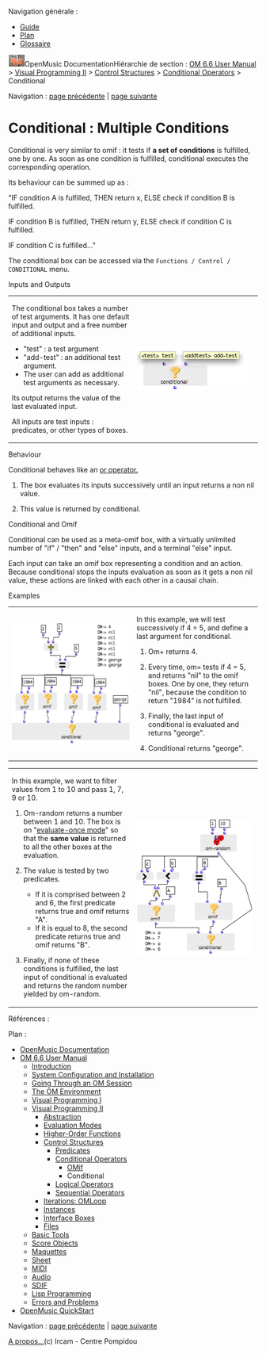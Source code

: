 <div id="tplf" class="tplPage">

<div id="tplh">

<span class="hidden">Navigation générale : </span>

  - [<span>Guide</span>](OM-Documentation.md)
  - [<span>Plan</span>](OM-Documentation_1.md)
  - [<span>Glossaire</span>](OM-Documentation_2.md)

</div>

<div id="tplt">

![empty.gif](../tplRes/page/empty.gif)![logoom1.png](../res/logoom1.png)<span class="tplTi">OpenMusic
Documentation</span><span class="sw_outStack_navRoot"><span class="hidden">Hiérarchie
de section : </span>[<span>OM 6.6 User
Manual</span>](OM-User-Manual.md)<span class="stkSep"> \>
</span>[<span>Visual Programming
II</span>](AdvancedVisualProgramming.md)<span class="stkSep"> \>
</span>[<span>Control
Structures</span>](Control.md)<span class="stkSep"> \>
</span>[<span>Conditional
Operators</span>](ConditionalOps.md)<span class="stkSep"> \>
</span><span class="stkSel_yes"><span>Conditional</span></span></span>

</div>

<div class="tplNav">

<span class="hidden">Navigation : </span>[<span>page
précédente</span>](OMIF.md "page précédente(OMif)")<span class="hidden">
| </span>[<span>page
suivante</span>](Logical.md "page suivante(Logical Operators)")

</div>

<div id="tplc" class="tplc_out_yes">

<div style="text-align: center;">



</div>

<div class="headCo">

# <span>Conditional : Multiple Conditions</span>

<div class="headCo_co">

<div>

<div class="infobloc">

<div class="txt">

Conditional is very similar to omif : it tests if **a set **of
conditions**** is fulfilled, one by one. As soon as one condition is
fulfilled, conditional executes the corresponding operation.

Its behaviour can be summed up as :

"IF condition A is fulfilled, THEN return x, ELSE check if condition B
is fulfilled.

IF condition B is fulfilled, THEN return y, ELSE check if condition C is
fulfilled.

IF condition C is fulfilled..."

The conditional box can be accessed via the `Functions / Control /
CONDITIONAL` menu.

</div>

</div>

<div class="infobloc">

<div class="infobloc_ti">

<span>Inputs and Outputs</span>

</div>

<div class="txtRes">

<table>
<colgroup>
<col style="width: 50%" />
<col style="width: 50%" />
</colgroup>
<tbody>
<tr class="odd">
<td><div class="dk_txtRes_txt txt">
<p>The conditional box takes a number of test arguments. It has one default input and output and a free number of additional inputs.</p>
<ul>
<li><span>"test" : a test argument</span></li>
<li><span>"add-test" : an additional test argument.</span></li>
<li><span>The user can add as additional test arguments as necessary. </span></li>
</ul>
<p>Its output returns the value of the last evaluated input.</p>
<p>All inputs are test inputs : predicates, or other types of boxes.</p>
</div></td>
<td><div class="caption">
<div class="caption_co">
<img src="../res/cond-box.png" width="224" height="88" alt="cond-box.png" />
</div>
</div></td>
</tr>
</tbody>
</table>

</div>

</div>

<div class="infobloc">

<div class="infobloc_ti">

<span>Behaviour</span>

</div>

<div class="txt">

Conditional behaves like an [<span> or operator.</span>](Logical.md)

1.  The box evaluates its inputs successively until an input returns a
    non nil value.

2.  This value is returned by conditional.

</div>

</div>

<div class="bloc note">

<div class="bloc_ti note_ti">

<span>Conditional and Omif</span>

</div>

<div class="txt">

Conditional can be used as a meta-omif box, with a virtually unlimited
number of "if" / "then" and "else" inputs, and a terminal "else" input.

Each input can take an omif box representing a condition and an action.
Because conditional stops the inputs evaluation as soon as it gets a non
nil value, these actions are linked with each other in a causal chain.

</div>

</div>

<div class="bloc example">

<div class="bloc_ti example_ti">

<span>Examples</span>

</div>

<div class="txtRes">

<table>
<colgroup>
<col style="width: 50%" />
<col style="width: 50%" />
</colgroup>
<tbody>
<tr class="odd">
<td><div class="caption">
<div class="caption_co">
<img src="../res/cond3.png" width="273" height="246" alt="cond3.png" />
</div>
</div></td>
<td><div class="dk_txtRes_txt txt">
<p>In this example, we will test successively if 4 = 5, and define a last argument for conditional.</p>
<ol>
<li><p>Om+ returns 4.</p></li>
<li><p>Every time, om= tests if 4 = 5, and returns "nil" to the omif boxes. One by one, they return "nil", because the condition to return "1984" is not fulfilled.</p></li>
<li><p>Finally, the last input of conditional is evaluated and returns "george".</p></li>
<li><p>Conditional returns "george".</p></li>
</ol>
</div></td>
</tr>
</tbody>
</table>

</div>

<div class="txtRes">

<table>
<colgroup>
<col style="width: 50%" />
<col style="width: 50%" />
</colgroup>
<tbody>
<tr class="odd">
<td><div class="dk_txtRes_txt txt">
<p>In this example, we want to filter values from 1 to 10 and pass 1, 7, 9 or 10.</p>
<ol>
<li><p>Om-random returns a number between 1 and 10. The box is on "<a href="EvOnceMode.md"><span>evaluate-once mode</span></a>" so that the <strong>same value</strong> is returned to all the other boxes at the evaluation.</p></li>
<li><p>The value is tested by two predicates.</p>
<ul>
<li><span>If it is comprised between 2 and 6, the first predicate returns true and omif returns "A".</span></li>
<li><span>If it is equal to 8, the second predicate returns true and omif returns "B". </span></li>
</ul></li>
<li><p>Finally, if none of these conditions is fulfilled, the last input of conditional is evaluated and returns the random number yielded by om-random.</p></li>
</ol>
</div></td>
<td><div class="caption">
<div class="caption_co">
<img src="../res/conditional2.png" width="235" height="273" alt="conditional2.png" />
</div>
</div></td>
</tr>
</tbody>
</table>

</div>

</div>

</div>

</div>

</div>

<span class="hidden">Références : </span>

</div>

<div id="tplo" class="tplo_out_yes">

<div class="tplOTp">

<div class="tplOBm">

<div id="mnuFrm">

<span class="hidden">Plan :</span>

<div id="mnuFrmUp" onmouseout="menuScrollTiTask.fSpeed=0;" onmouseover="if(menuScrollTiTask.fSpeed&gt;=0) {menuScrollTiTask.fSpeed=-2; scTiLib.addTaskNow(menuScrollTiTask);}" onclick="menuScrollTiTask.fSpeed-=2;" style="display: none;">

<span id="mnuFrmUpLeft">[](#)</span><span id="mnuFrmUpCenter"></span><span id="mnuFrmUpRight"></span>

</div>

<div id="mnuScroll">

  - [<span>OpenMusic Documentation</span>](OM-Documentation.md)
  - [<span>OM 6.6 User Manual</span>](OM-User-Manual.md)
      - [<span>Introduction</span>](00-Sommaire.md)
      - [<span>System Configuration and
        Installation</span>](Installation.md)
      - [<span>Going Through an OM Session</span>](Goingthrough.md)
      - [<span>The OM Environment</span>](Environment.md)
      - [<span>Visual Programming I</span>](BasicVisualProgramming.md)
      - [<span>Visual Programming
        II</span>](AdvancedVisualProgramming.md)
          - [<span>Abstraction</span>](Abstraction.md)
          - [<span>Evaluation Modes</span>](EvalModes.md)
          - [<span>Higher-Order Functions</span>](HighOrder.md)
          - [<span>Control Structures</span>](Control.md)
              - [<span>Predicates</span>](Predicates.md)
              - [<span>Conditional Operators</span>](ConditionalOps.md)
                  - [<span>OMif</span>](OMIF.md)
                  - <span id="i0" class="outLeftSel_yes"><span>Conditional</span></span>
              - [<span>Logical Operators</span>](Logical.md)
              - [<span>Sequential Operators</span>](Sequencial.md)
          - [<span>Iterations: OMLoop</span>](OMLoop.md)
          - [<span>Instances</span>](Instances.md)
          - [<span>Interface Boxes</span>](InterfaceBoxes.md)
          - [<span>Files</span>](Files.md)
      - [<span>Basic Tools</span>](BasicObjects.md)
      - [<span>Score Objects</span>](ScoreObjects.md)
      - [<span>Maquettes</span>](Maquettes.md)
      - [<span>Sheet</span>](Sheet.md)
      - [<span>MIDI</span>](MIDI.md)
      - [<span>Audio</span>](Audio.md)
      - [<span>SDIF</span>](SDIF.md)
      - [<span>Lisp Programming</span>](Lisp.md)
      - [<span>Errors and Problems</span>](errors.md)
  - [<span>OpenMusic QuickStart</span>](QuickStart-Chapters.md)

</div>

<div id="mnuFrmDown" onmouseout="menuScrollTiTask.fSpeed=0;" onmouseover="if(menuScrollTiTask.fSpeed&lt;=0) {menuScrollTiTask.fSpeed=2; scTiLib.addTaskNow(menuScrollTiTask);}" onclick="menuScrollTiTask.fSpeed+=2;" style="display: none;">

<span id="mnuFrmDownLeft">[](#)</span><span id="mnuFrmDownCenter"></span><span id="mnuFrmDownRight"></span>

</div>

</div>

</div>

</div>

</div>

<div class="tplNav">

<span class="hidden">Navigation : </span>[<span>page
précédente</span>](OMIF.md "page précédente(OMif)")<span class="hidden">
| </span>[<span>page
suivante</span>](Logical.md "page suivante(Logical Operators)")

</div>

<div id="tplb">

[<span>A propos...</span>](OM-Documentation_3.md)(c) Ircam - Centre
Pompidou

</div>

</div>
